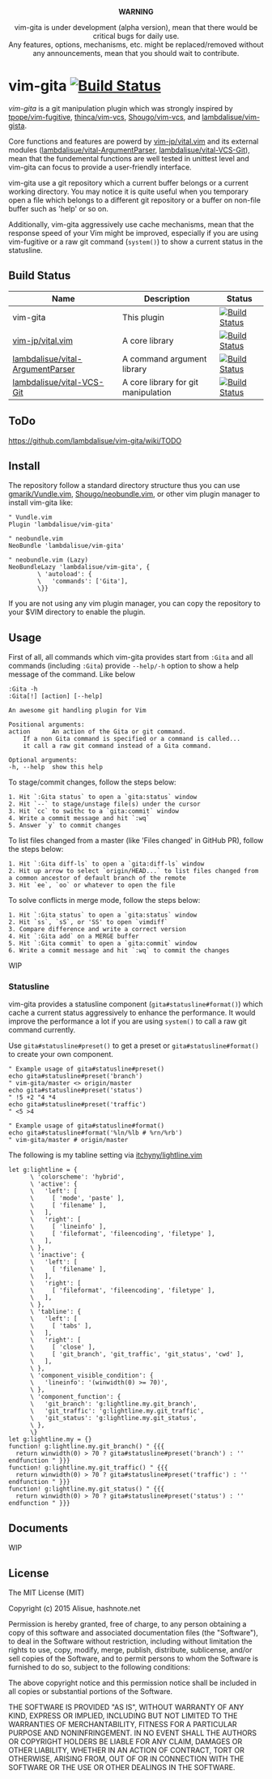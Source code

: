 <p align="center"><strong align="center">WARNING</strong></p>
<p align="center">vim-gita is under development (alpha version), mean that there would be critical bugs for daily use.<br>
Any features, options, mechanisms, etc. might be replaced/removed without any announcements, mean that you should wait to contribute.</p>

vim-gita  [![Build Status](https://travis-ci.org/lambdalisue/vim-gita.svg?branch=master)](https://travis-ci.org/lambdalisue/vim-gita)
===============================================================================

*vim-gita* is a git manipulation plugin which was strongly inspired by [tpope/vim-fugitive][], [thinca/vim-vcs][], [Shougo/vim-vcs][], and [lambdalisue/vim-gista][].

Core functions and features are powerd by [vim-jp/vital.vim][] and its external modules ([lambdalisue/vital-ArgumentParser][], [lambdalisue/vital-VCS-Git][]), mean that the fundemental functions are well tested in unittest level and vim-gita can focus to provide a user-friendly interface.

vim-gita use a git repository which a current buffer belongs or a current working directory. You may notice it is quite useful when you temporary open a file which belongs to a different git repository or a buffer on non-file buffer such as 'help' or so on.

Additionally, vim-gita aggressively use cache mechanisms, mean that the response speed of your Vim might be improved, especially if you are using vim-fugitive or a raw git command (`system()`) to show a current status in
the statusline.

[tpope/vim-fugitive]:    https://github.com/tpope/vim-fugitive
[thinca/vim-vcs]:        https://github.com/thinca/vim-vcs
[Shougo/vim-vcs]:        https://github.com/Shougo/vim-vcs
[lambdalisue/vim-gista]: https://github.com/lambdalisue/vim-gista

[vim-jp/vital.vim]:                 https://github.com/vim-jp/vital.vim
[lambdalisue/vital-ArgumentParser]: https://github.com/lambdalisue/vital-ArgumentParser
[lambdalisue/vital-VCS-Git]:        https://github.com/lambdalisue/vital-VCS-Git


Build Status
-------------------------------------------------------------------------------

Name                                 | Description                         | Status
-------------------------------------|-------------------------------------|-----------------------------------------------------------------------------------------------------------------------------------------------------
vim-gita                             | This plugin                         | [![Build Status](https://travis-ci.org/lambdalisue/vim-gita.svg?branch=master)](https://travis-ci.org/lambdalisue/vim-gita)
[vim-jp/vital.vim][]                 | A core library                      | [![Build Status](https://travis-ci.org/vim-jp/vital.vim.svg?branch=master)](https://travis-ci.org/vim-jp/vital.vim)
[lambdalisue/vital-ArgumentParser][] | A command argument library          | [![Build Status](https://travis-ci.org/lambdalisue/vital-ArgumentParser.svg?branch=master)](https://travis-ci.org/lambdalisue/vital-ArgumentParser)
[lambdalisue/vital-VCS-Git][]        | A core library for git manipulation | [![Build Status](https://travis-ci.org/lambdalisue/vital-VCS-Git.svg?branch=master)](https://travis-ci.org/lambdalisue/vital-VCS-Git)


ToDo
-------------------------------------------------------------------------------
https://github.com/lambdalisue/vim-gita/wiki/TODO


Install
-------------------------------------------------------------------------------
The repository follow a standard directory structure thus you can use [gmarik/Vundle.vim], [Shougo/neobundle.vim], or other vim plugin manager to install vim-gita like:

```vim
" Vundle.vim
Plugin 'lambdalisue/vim-gita'

" neobundle.vim
NeoBundle 'lambdalisue/vim-gita'

" neobundle.vim (Lazy)
NeoBundleLazy 'lambdalisue/vim-gita', {
        \ 'autoload': {
        \   'commands': ['Gita'],
        \}}
```

If you are not using any vim plugin manager, you can copy the repository to your $VIM directory to enable the plugin.

[Shougo/neobundle.vim]: https://github.com/Shougo/neobundle.vim
[gmarik/Vundle.vim]:    https://github.com/gmarik/Vundle.vim


Usage
-------------------------------------------------------------------------------

First of all, all commands which vim-gita provides start from `:Gita` and all commands (including `:Gita`) provide `--help/-h` option to show a help message of the command. Like below

```
:Gita -h
:Gita[!] [action] [--help]

An awesome git handling plugin for Vim

Positional arguments:
action      An action of the Gita or git command.
	If a non Gita command is specified or a command is called...
	it call a raw git command instead of a Gita command.

Optional arguments:
-h, --help  show this help
```

To stage/commit changes, follow the steps below:

	1. Hit `:Gita status` to open a `gita:status` window
	2. Hit `--` to stage/unstage file(s) under the cursor
	3. Hit `cc` to swithc to a `gita:commit` window
	4. Write a commit message and hit `:wq`
	5. Answer `y` to commit changes


To list files changed from a master (like 'Files changed' in GitHub PR), follow the steps below:

	1. Hit `:Gita diff-ls` to open a `gita:diff-ls` window
	2. Hit up arrow to select `origin/HEAD...` to list files changed from a common ancestor of default branch of the remote
	3. Hit `ee`, `oo` or whatever to open the file


To solve conflicts in merge mode, follow the steps below:

	1. Hit `:Gita status` to open a `gita:status` window
	2. Hit `ss`, `sS`, or 'SS' to open `vimdiff`
	3. Compare difference and write a correct version
	4. Hit `:Gita add` on a MERGE buffer
	5. Hit `:Gita commit` to open a `gita:commit` window
	6. Write a commit message and hit `:wq` to commit the changes

WIP

### Statusline

vim-gita provides a statusline component (`gita#statusline#format()`) which cache a current status aggressively to enhance the performance. It would improve the performance a lot if you are using `system()` to call a raw git command currently.

Use `gita#statusline#preset()` to get a preset or `gita#statusline#format()` to create your own component.

```vim
" Example usage of gita#statusline#preset()
echo gita#statusline#preset('branch')
" vim-gita/master <> origin/master
echo gita#statusline#preset('status')
" !5 +2 "4 *4
echo gita#statusline#preset('traffic')
" <5 >4

" Example usage of gita#statusline#format()
echo gita#statusline#format('%ln/%lb # %rn/%rb')
" vim-gita/master # origin/master
```

The following is my tabline setting via [itchyny/lightline.vim](https://github.com/itchyny/lightline.vim)

```vim
let g:lightline = {
      \ 'colorscheme': 'hybrid',
      \ 'active': {
      \   'left': [
      \     [ 'mode', 'paste' ],
      \     [ 'filename' ],
      \   ],
      \   'right': [
      \     [ 'lineinfo' ],
      \     [ 'fileformat', 'fileencoding', 'filetype' ],
      \   ],
      \ },
      \ 'inactive': {
      \   'left': [
      \     [ 'filename' ],
      \   ],
      \   'right': [
      \     [ 'fileformat', 'fileencoding', 'filetype' ],
      \   ],
      \ },
      \ 'tabline': {
      \   'left': [
      \     [ 'tabs' ],
      \   ],
      \   'right': [
      \     [ 'close' ],
      \     [ 'git_branch', 'git_traffic', 'git_status', 'cwd' ],
      \   ],
      \ },
      \ 'component_visible_condition': {
      \   'lineinfo': '(winwidth(0) >= 70)',
      \ },
      \ 'component_function': {
      \   'git_branch': 'g:lightline.my.git_branch',
      \   'git_traffic': 'g:lightline.my.git_traffic',
      \   'git_status': 'g:lightline.my.git_status',
      \ },
      \}
let g:lightline.my = {}
function! g:lightline.my.git_branch() " {{{
  return winwidth(0) > 70 ? gita#statusline#preset('branch') : ''
endfunction " }}}
function! g:lightline.my.git_traffic() " {{{
  return winwidth(0) > 70 ? gita#statusline#preset('traffic') : ''
endfunction " }}}
function! g:lightline.my.git_status() " {{{
  return winwidth(0) > 70 ? gita#statusline#preset('status') : ''
endfunction " }}}
```


Documents
-------------------------------------------------------------------------------

WIP



License
-------------------------------------------------------------------------------
The MIT License (MIT)

Copyright (c) 2015 Alisue, hashnote.net

Permission is hereby granted, free of charge, to any person obtaining a copy
of this software and associated documentation files (the "Software"), to deal
in the Software without restriction, including without limitation the rights
to use, copy, modify, merge, publish, distribute, sublicense, and/or sell
copies of the Software, and to permit persons to whom the Software is
furnished to do so, subject to the following conditions:

The above copyright notice and this permission notice shall be included in
all copies or substantial portions of the Software.

THE SOFTWARE IS PROVIDED "AS IS", WITHOUT WARRANTY OF ANY KIND, EXPRESS OR
IMPLIED, INCLUDING BUT NOT LIMITED TO THE WARRANTIES OF MERCHANTABILITY,
FITNESS FOR A PARTICULAR PURPOSE AND NONINFRINGEMENT. IN NO EVENT SHALL THE
AUTHORS OR COPYRIGHT HOLDERS BE LIABLE FOR ANY CLAIM, DAMAGES OR OTHER
LIABILITY, WHETHER IN AN ACTION OF CONTRACT, TORT OR OTHERWISE, ARISING FROM,
OUT OF OR IN CONNECTION WITH THE SOFTWARE OR THE USE OR OTHER DEALINGS IN
THE SOFTWARE.
